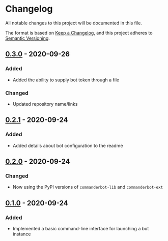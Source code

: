 # Changelog

All notable changes to this project will be documented in this file.

The format is based on [Keep a Changelog](https://keepachangelog.com/en/1.0.0/), and this project adheres to [Semantic Versioning](https://semver.org/spec/v2.0.0.html).

## [0.3.0] - 2020-09-26

### Added

- Added the ability to supply bot token through a file

### Changed

- Updated repository name/links

## [0.2.1] - 2020-09-24

### Added

- Added details about bot configuration to the readme

## [0.2.0] - 2020-09-24

### Changed

- Now using the PyPI versions of `commanderbot-lib` and `commanderbot-ext`

## [0.1.0] - 2020-09-24

### Added

- Implemented a basic command-line interface for launching a bot instance

[unreleased]: https://github.com/CommanderBot-Dev/commanderbot/compare/v0.3.0...HEAD
[0.3.0]: https://github.com/CommanderBot-Dev/commanderbot/compare/v0.2.1...v0.3.0
[0.2.1]: https://github.com/CommanderBot-Dev/commanderbot/compare/v0.2.0...v0.2.1
[0.2.0]: https://github.com/CommanderBot-Dev/commanderbot/compare/v0.1.0...v0.2.0
[0.1.0]: https://github.com/CommanderBot-Dev/commanderbot/releases/tag/v0.1.0
